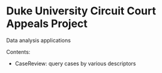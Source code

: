 # Duke University Circuit Court Appeals Project

Data analysis applications 

Contents:
<ul>
  <li>CaseReview: query cases by various descriptors</li>
  
</ul>

